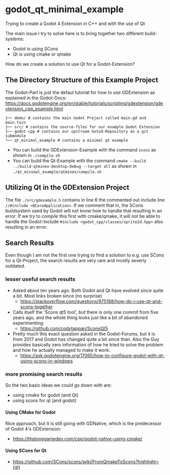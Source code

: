 # godot_qt_minimal_example
Trying to create a Godot 4 Extension in C++ and with the use of Qt

The main issue I try to solve here is to bring together two different build-systems:
  * Godot is using SCons
  * Qt is using cmake or qmake

How do we create a solution to use Qt for a Godot-Extension?

## The Directory Structure of this Example Project
The Godot-Part is just the defaul tutorial for how to use GDExtension as explained in the Godot-Docs:
https://docs.godotengine.org/en/stable/tutorials/scripting/gdextension/gdextension_cpp_example.html

```
├── demo/ # contains the main Godot Project called main.gd and main.tscn
├── src/ # contains the source-files for our example Godot Extension
├── godot-cpp # contains our upstream Gotod-Repository as a git submodule
└── qt_minimal_example # contains a minimal qt example
```

* You can build the GDExtension-Example with the command `scons` as shown in `./compile.sh`
* You can build the Qt-Example with the command `cmake --build ../build-qtminex-Desktop-Debug --target all` as shown in `./qt_minimal_example/qtminex/compile.sh`

## Utilizing Qt in the GDExtension Project
The file `./src/gdexample.h` contains in line 6 the commented out include line `//#include <QCoreApplication>`. If we comment that in, the SCons buildsystem used by Godot will not know how to handle that resulting in an error. If we try to compile this first with cmake/qmake, it will not be able to handle the Godot-Include `#include <godot_cpp/classes/sprite2d.hpp>` also resulting in an error.

## Search Results
Even though I am not the first one trying to find a solution to e.g. use SCons for a Qt-Project, the search results are very rare and mostly severly outdated.

### lesser useful search results
  * Asked about ten years ago. Both Godot and Qt have evolved since quite a bit. Most links broken since (no surprise)
    * https://stackoverflow.com/questions/975188/how-do-i-use-qt-and-scons-together
  * Calls itself the 'Scons qt5 tool', but there is only one commit from five years ago, and the whole thing looks just like a bit of abandoned experimenting:
    * https://github.com/codytappan/SconsQt5
  * Pretty much this exact question asked in the Godot-Forums, but it is from 2017 and Godot has changed quite a bit since than. Also the Guy provides basically zero information of how he tried to solve the problem and how he actually managed to make it work:
    * https://ask.godotengine.org/17065/how-to-configure-godot-with-qt-using-scons-in-windows

### more promising search results
So the two basic ideas we could go down with are:
  * using cmake for godot (and Qt)
  * using scons for qt (and godot)

#### Using CMake for Godot
Nice approach, but it is still going with GDNative, which is the predecessor of Godot 4's GDExtension:
  * https://thatonegamedev.com/cpp/godot-native-using-cmake/

#### Using SCons for Qt
  * https://github.com/SCons/scons/wiki/FromQmakeToScons?highlight=(qt)

